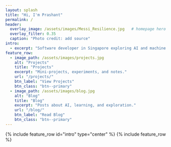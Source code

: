 ```yaml
---
layout: splash
title: "Hi, I'm Prashant"
permalink: /
header:
  overlay_image: /assets/images/Messi_Resilience.jpg   # homepage hero
  overlay_filter: 0.35
  caption: "Photo credit: add source"
intro:
  - excerpt: "Software developer in Singapore exploring AI and machine learning. I write to learn in public."
feature_row:
  - image_path: /assets/images/projects.jpg
    alt: "Projects"
    title: "Projects"
    excerpt: "Mini-projects, experiments, and notes."
    url: "/projects/"
    btn_label: "View Projects"
    btn_class: "btn--primary"
  - image_path: /assets/images/blog.jpg
    alt: "Blog"
    title: "Blog"
    excerpt: "Posts about AI, learning, and exploration."
    url: "/blog/"
    btn_label: "Read Blog"
    btn_class: "btn--primary"
---
```


{% include feature_row id="intro" type="center" %}
{% include feature_row %}
